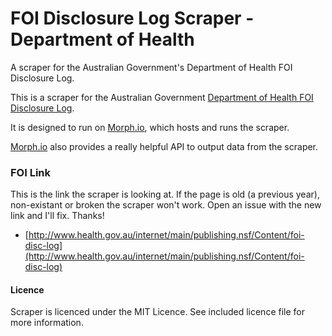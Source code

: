 FOI Disclosure Log Scraper - Department of Health
=================

A scraper for the Australian Government's Department of Health FOI Disclosure Log.

This is a scraper for the Australian Government [Department of Health FOI Disclosure Log](http://www.health.gov.au/internet/main/publishing.nsf/Content/foi-disc-log). 

It is designed to run on [Morph.io](https://morph.io/), which hosts and runs the scraper.

[Morph.io](https://morph.io/) also provides a really helpful API to output data from the scraper.

### FOI Link

This is the link the scraper is looking at. If the page is old (a previous year), non-existant or broken the scraper won't work. Open an issue with the new link and I'll fix. Thanks!

 * [http://www.health.gov.au/internet/main/publishing.nsf/Content/foi-disc-log](http://www.health.gov.au/internet/main/publishing.nsf/Content/foi-disc-log)
 
 
#### Licence

Scraper is licenced under the MIT Licence. See included licence file for more information.

